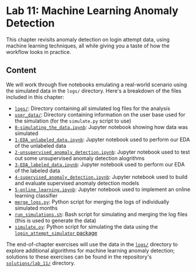 # Lab 11: Machine Learning Anomaly Detection

This chapter revisits anomaly detection on login attempt data, using machine learning techniques, all while giving you a taste of how the workflow looks in practice.

## Content

We will work through five notebooks emulating a real-world scenario using the simulated data in the `logs/` directory. Here's a breakdown of the files included in this chapter:

- [`logs/`](./logs): Directory containing all simulated log files for the analysis
- [`user_data/`](./user_data): Directory containing information on the user base used for the simulation (for the `simulate.py` script to use)
- [`0-simulating_the_data.ipynb`](./0-simulating_the_data.ipynb): Jupyter notebook showing how data was simulated
- [`1-EDA_unlabeled_data.ipynb`](./1-EDA_unlabeled_data.ipynb): Jupyter notebook used to perform our EDA of the unlabeled data
- [`2-unsupervised_anomaly_detection.ipynb`](./2-unsupervised_anomaly_detection.ipynb): Jupyter notebook used to test out some unsupervised anomaly detection alogrithms
- [`3-EDA_labeled_data.ipynb`](./3-EDA_labeled_data.ipynb): Jupyter notebook used to perform our EDA of the labeled data
- [`4-supervised_anomaly_detection.ipynb`](./4-supervised_anomaly_detection.ipynb): Jupyter notebook used to build and evaluate supervised anomaly detection models
- [`5-online_learning.ipynb`](./5-online_learning.ipynb): Jupyter notebook used to implement an online learning classifier
- [`merge_logs.py`](./merge_logs.py): Python script for merging the logs of individually simulated months
- [`run_simulations.sh`](./run_simulations.sh): Bash script for simulating and merging the log files (this is used to generate the data)
- [`simulate.py`](./simulate.py): Python script for simulating the data using the [`login_attempt_simulator` package](https://github.com/fenago/login-attempt-simulator)


The end-of-chapter exercises will use the data in the [`logs/`](./logs) directory to explore additional algorithms for machine learning anomaly detection; solutions to these exercises can be found in the repository's [`solutions/lab_11/`](../solutions/lab_11) directory.

